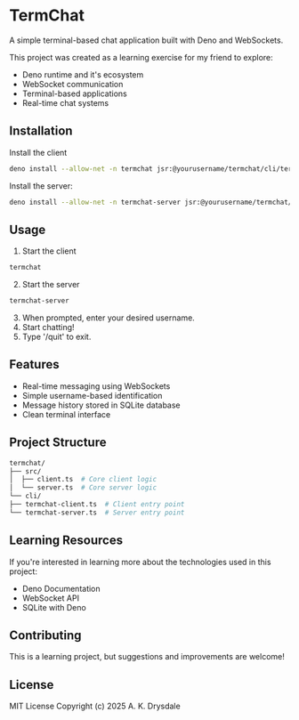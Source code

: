 
# TermChat

A simple terminal-based chat application built with Deno and WebSockets.

This project was created as a learning exercise for my friend to explore:
- Deno runtime and it's ecosystem
- WebSocket communication
- Terminal-based applications
- Real-time chat systems

## Installation

Install the client
```bash
deno install --allow-net -n termchat jsr:@yourusername/termchat/cli/termchat-client
```

Install the server:
```bash
deno install --allow-net -n termchat-server jsr:@yourusername/termchat/cli/termchat-server
```

## Usage

1. Start the client
```bash
termchat
```
2. Start the server
```bash
termchat-server
```
3. When prompted, enter your desired username.
4. Start chatting!
5. Type '/quit' to exit.

## Features

- Real-time messaging using WebSockets
- Simple username-based identification
- Message history stored in SQLite database
- Clean terminal interface

## Project Structure

```bash
termchat/
├── src/
│  ├── client.ts  # Core client logic
│  └── server.ts  # Core server logic
└── cli/
├── termchat-client.ts  # Client entry point
└── termchat-server.ts  # Server entry point
```

## Learning Resources

If you're interested in learning more about the technologies used in this project:
- Deno Documentation
- WebSocket API
- SQLite with Deno

## Contributing
This is a learning project, but suggestions and improvements are welcome!

## License
MIT License
Copyright (c) 2025 A. K. Drysdale